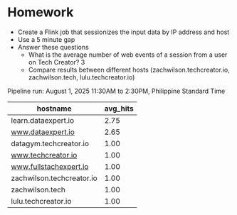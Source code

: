 # Homework

- Create a Flink job that sessionizes the input data by IP address and host
- Use a 5 minute gap
- Answer these questions
  - What is the average number of web events of a session from a user on Tech Creator? 3
  - Compare results between different hosts (zachwilson.techcreator.io, zachwilson.tech, lulu.techcreator.io)

Pipeline run: August 1, 2025 11:30AM to 2:30PM, Philippine Standard Time

| hostname                  | avg_hits |
|---------------------------|----------|
| learn.dataexpert.io       | 2.75     |
| www.dataexpert.io         | 2.65     |
| datagym.techcreator.io    | 1.00     |
| www.techcreator.io        | 1.00     |
| www.fullstachexpert.io    | 1.00     |
| zachwilson.techcreator.io | 1.00     |
| zachwilson.tech           | 1.00     |
| lulu.techcreator.io       | 1.00     |